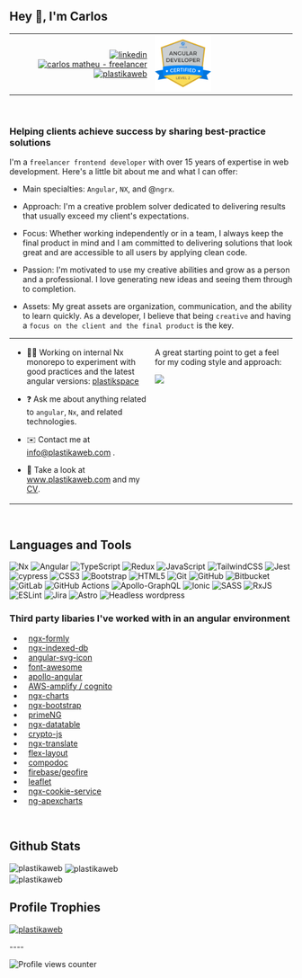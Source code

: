 
## Hey 👋, I'm Carlos

<table width="100%" align="center">
     <tr>
          <td valign="center" width="50%">
               <div align="right">
                    <a href="https://linkedin.com/in/plastikaweb" target="_blank">
                    <img src=https://img.shields.io/badge/linkedin-%231E77B5.svg?&style=for-the-badge&logo=linkedin&logoColor=white alt="linkedin" height="40" />
                    </a>
                     <a href="https://www.freelancer.com/u/plastikaweb" target="_blank">
                         <img src="https://img.shields.io/badge/Freelancer-29B2FE?style=for-the-badge&logo=Freelancer&logoColor=black" alt="carlos matheu - freelancer" height="40" >
                    </a>
                    <a href="https://www.plastikaweb.com" target="_blank">
                         <img src="https://img.shields.io/badge/plastikaweb-29B2FE?style=for-the-badge&logo=angular&logoColor=white" alt="plastikaweb" height="40" >
                    </a>
               </div>
          </td>
          <td>
               <div align="left">
               <a href="https://interstate21.com/certificate/?code=4E30VHP" target="_blank"><img src="angular-level2.png" height="100" width="100" alt="Angular Developer Expert Level 2"></a>
               </div>
          </td>
     </tr>
</table>
<br>

### Helping clients achieve success by sharing best-practice solutions

I'm a `freelancer frontend developer` with over 15 years of expertise in web development. Here's a little bit about me and what I can offer:

- Main specialties: `Angular`, `NX`, and @`ngrx`.

- Approach: I'm a creative problem solver dedicated to delivering results that usually exceed my client's expectations.

- Focus: Whether working independently or in a team, I always keep the final product in mind and I am committed to delivering solutions that look great and are accessible to all users by applying clean code.

- Passion: I'm motivated to use my creative abilities and grow as a person and a professional. I love generating new ideas and seeing them through to completion.

- Assets: My great assets are organization, communication, and the ability to learn quickly.
As a developer, I believe that being `creative` and having a `focus on the client and the final product` is the key.

<table><tr><td valign="top" width="50%">

- 💪🏽 Working on internal Nx monorepo to experiment with good practices and the latest angular versions: <a href="https://github.com/plastikaweb/plastikspace">plastikspace</a>

- ❓ Ask me about anything related to `angular`, `Nx`, and related technologies.

- ✉️ Contact me at <info@plastikaweb.com> .

- 📄 Take a look at <a href="https://www.plastikaweb.com" target="_blank">www.plastikaweb.com</a> and my <a href="https://www.plastikaweb.com/docs/carlos_matheu_plastikaweb.pdf" target="_blank">CV</a>.

</td><td valign="top" width="50%">

<div align="left">
<p>A great starting point to get a feel for my coding style and approach:</p>

<a href="https://github.com/plastikaweb/plastikspace">
<img src="https://github-readme-stats.vercel.app/api/pin/?username=plastikaweb&repo=plastikspace"/>
</a>
</div>

</td></tr></table>

<br/>

## Languages and Tools

![Nx](https://img.shields.io/badge/nx-143055?style=for-the-badge&logo=nx&logoColor=white)
![Angular](https://img.shields.io/badge/angular-%23DD0031.svg?style=for-the-badge&logo=angular&logoColor=white)
![TypeScript](https://img.shields.io/badge/typescript-%23007ACC.svg?style=for-the-badge&logo=typescript&logoColor=white)
![Redux](https://img.shields.io/badge/redux-%23593d88.svg?style=for-the-badge&logo=redux&logoColor=white)
![JavaScript](https://img.shields.io/badge/javascript-%23323330.svg?style=for-the-badge&logo=javascript&logoColor=%23F7DF1E)
![TailwindCSS](https://img.shields.io/badge/tailwindcss-%2338B2AC.svg?style=for-the-badge&logo=tailwind-css&logoColor=white)
![Jest](https://img.shields.io/badge/-jest-%23C21325?style=for-the-badge&logo=jest&logoColor=white)
![cypress](https://img.shields.io/badge/-cypress-%23E5E5E5?style=for-the-badge&logo=cypress&logoColor=058a5e)
![CSS3](https://img.shields.io/badge/css3-%231572B6.svg?style=for-the-badge&logo=css3&logoColor=white)
![Bootstrap](https://img.shields.io/badge/bootstrap-%238511FA.svg?style=for-the-badge&logo=bootstrap&logoColor=white)
![HTML5](https://img.shields.io/badge/html5-%23E34F26.svg?style=for-the-badge&logo=html5&logoColor=white)
![Git](https://img.shields.io/badge/git-%23F05033.svg?style=for-the-badge&logo=git&logoColor=white)
![GitHub](https://img.shields.io/badge/github-%23121011.svg?style=for-the-badge&logo=github&logoColor=white)
![Bitbucket](https://img.shields.io/badge/bitbucket-%230047B3.svg?style=for-the-badge&logo=bitbucket&logoColor=white)
![GitLab](https://img.shields.io/badge/gitlab-%23181717.svg?style=for-the-badge&logo=gitlab&logoColor=white)
![GitHub Actions](https://img.shields.io/badge/github%20actions-%232671E5.svg?style=for-the-badge&logo=githubactions&logoColor=white)
![Apollo-GraphQL](https://img.shields.io/badge/-ApolloGraphQL-311C87?style=for-the-badge&logo=apollo-graphql)
![Ionic](https://img.shields.io/badge/Ionic-%233880FF.svg?style=for-the-badge&logo=Ionic&logoColor=white)
![SASS](https://img.shields.io/badge/SASS-hotpink.svg?style=for-the-badge&logo=SASS&logoColor=white)
![RxJS](https://img.shields.io/badge/rxjs-%23B7178C.svg?style=for-the-badge&logo=reactivex&logoColor=white)
![ESLint](https://img.shields.io/badge/ESLint-4B3263?style=for-the-badge&logo=eslint&logoColor=white)
![Jira](https://img.shields.io/badge/jira-%230A0FFF.svg?style=for-the-badge&logo=jira&logoColor=white)
![Astro](https://img.shields.io/badge/astro-%230A0000.svg?style=for-the-badge&logo=astro&logoColor=white)
![Headless wordpress](https://img.shields.io/badge/wordpress-%230A9910.svg?style=for-the-badge&logo=wordpress&logoColor=white)


### Third party libaries I've worked with in an angular environment

<ul align="left">
     <li><a target="_blank" style="margin: 10px" href="https://formly.dev/">ngx-formly</a></li>
     <li><a target="_blank" style="margin: 10px" href="https://github.com/assuncaocharles/ngx-indexed-db">ngx-indexed-db</a></li>
     <li><a target="_blank" style="margin: 10px" href="https://github.com/czeckd/angular-svg-icon">angular-svg-icon</a></li>
     <li><a target="_blank" style="margin: 10px" href="https://fontawesome.com">font-awesome</a></li>
     <li><a target="_blank" style="margin: 10px" href="https://the-guild.dev/graphql/apollo-angular">apollo-angular</a></li>
     <li><a target="_blank" style="margin: 10px" href="https://docs.amplify.aws/">AWS-amplify / cognito</a></li>
     <li><a target="_blank" style="margin: 10px" href="https://github.com/swimlane/ngx-charts">ngx-charts</a></li>
     <li><a target="_blank" style="margin: 10px" href="https://valor-software.com/ngx-bootstrap">ngx-bootstrap</a></li>
     <li><a target="_blank" style="margin: 10px" href="https://primeng.org/">primeNG</a></li>
     <li><a target="_blank" style="margin: 10px" href="https://github.com/swimlane/ngx-datatable">ngx-datatable</a></li>
     <li><a target="_blank" style="margin: 10px" href="https://github.com/brix/crypto-js">crypto-js</a></li>
     <li><a target="_blank" style="margin: 10px" href="https://github.com/ngx-translate/core">ngx-translate</a></li>
     <li><a target="_blank" style="margin: 10px" href="https://github.com/angular/flex-layout">flex-layout</a></li>
     <li><a target="_blank" style="margin: 10px" href="https://github.com/compodoc/compodoc">compodoc</a></li>
     <li><a target="_blank" style="margin: 10px" href="https://github.com/firebase/geofire-js">firebase/geofire</a></li>
     <li><a target="_blank" style="margin: 10px" href="https://leafletjs.com">leaflet</a></li>
     <li><a target="_blank" style="margin: 10px" href="https://github.com/stevermeister/ngx-cookie-service">ngx-cookie-service</a></li>
     <li><a target="_blank" style="margin: 10px" href="https://github.com/apexcharts/ng-apexcharts">ng-apexcharts</a></li>
</ul>

<br/>

## Github Stats

<div><img align="left"
     src="https://github-readme-stats.vercel.app/api/top-langs?username=plastikaweb&show_icons=true&locale=en&layout=compact"
     alt="plastikaweb" /></div>

<div>&nbsp;<img align="center"
     src="https://github-readme-stats.vercel.app/api?username=plastikaweb&show_icons=true&locale=en"
     alt="plastikaweb" />
</div>

<div><img align="center" src="https://github-readme-streak-stats.herokuapp.com/?user=plastikaweb&" alt="plastikaweb" />
</div>

## Profile Trophies

<p align="left"> <a href="https://github.com/ryo-ma/github-profile-trophy"><img
    src="https://github-profile-trophy.vercel.app/?username=plastikaweb&row=1&column=7" alt="plastikaweb" /></a> </p>
----

![Profile views counter](https://komarev.com/ghpvc/?username=plastikaweb&&style=flat-square)
